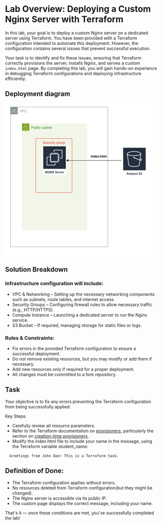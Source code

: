 # Lab Overview: Deploying a Custom Nginx Server with Terraform

In this lab, your goal is to deploy a custom Nginx server on a dedicated server using Terraform. You have been provided with a Terraform configuration intended to automate this deployment. However, the configuration contains several issues that prevent successful execution.

Your task is to identify and fix these issues, ensuring that Terraform correctly provisions the server, installs Nginx, and serves a custom `index.html` page. By completing this lab, you will gain hands-on experience in debugging Terraform configurations and deploying infrastructure efficiently.


## Deployment diagram

![](./img/tbs1.png)

 
## Solution Breakdown

### Infrastructure configuration will include:

 - VPC & Networking – Setting up the necessary networking components such as subnets, route tables, and internet access.
 - Security Groups – Configuring firewall rules to allow necessary traffic (e.g., HTTP/HTTPS).
 - Compute Instance – Launching a dedicated server to run the Nginx service.
 - S3 Bucket – If required, managing storage for static files or logs.

### Rules & Constraints:

- Fix errors in the provided Terraform configuration to ensure a successful deployment.
- Do not remove existing resources, but you may modify or add them if necessary.
- Add new resources only if required for a proper deployment.
- All changes must be committed to a fork repository.


## Task

Your objective is to fix any errors preventing the Terraform configuration from being successfully applied.

Key Steps:

- Carefully review all resource parameters.
- Refer to the Terraform documentation on [provisioners](https://developer.hashicorp.com/terraform/language/resources/provisioners/syntax), particularly the section on [creation-time provisioners](https://developer.hashicorp.com/terraform/language/resources/provisioners/syntax#creation-time-provisioners).
- Modify the index.html file to include your name in the message, using the Terraform variable student_name:
```Example output:
  Greetings from John Doe! This is a Terraform task.
```

## Definition of Done:

- The Terraform configuration applies without errors.
- No resources deleted from Terraform configuration(but they might be changed).
- The Nginx server is accessible via its public IP.
- The custom page displays the correct message, including your name.

That's it — once these conditions are met, you've successfully completed the lab!

